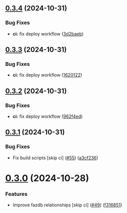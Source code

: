 ## [0.3.4](https://github.com/FAZuH/faz-bot/compare/v0.3.3...v0.3.4) (2024-10-31)


### Bug Fixes

* **ci:** fix deploy workflow ([3d2baeb](https://github.com/FAZuH/faz-bot/commit/3d2baeb3a02a95b210eb9b87b6832057f0a37106))



## [0.3.3](https://github.com/FAZuH/faz-bot/compare/v0.3.2...v0.3.3) (2024-10-31)


### Bug Fixes

* **ci:** fix deploy workflow ([1620122](https://github.com/FAZuH/faz-bot/commit/1620122ac7b724ef272ea7756a6395402cad37c1))



## [0.3.2](https://github.com/FAZuH/faz-bot/compare/v0.3.1...v0.3.2) (2024-10-31)


### Bug Fixes

* **ci:** fix deploy workflow ([962f4ed](https://github.com/FAZuH/faz-bot/commit/962f4edf0bffb4a12f0ad15b385a2f841ce10a86))



## [0.3.1](https://github.com/FAZuH/faz-bot/compare/v0.3.0...v0.3.1) (2024-10-31)


### Bug Fixes

* Fix build scripts [skip ci] ([#55](https://github.com/FAZuH/faz-bot/issues/55)) ([a3cf236](https://github.com/FAZuH/faz-bot/commit/a3cf236dc4efb79e78be2271ad1ae0b2521a67ca))



# [0.3.0](https://github.com/FAZuH/faz-bot/compare/v0.2.3...v0.3.0) (2024-10-28)


### Features

* Improve fazdb relationships [skip ci] ([#49](https://github.com/FAZuH/faz-bot/issues/49)) ([f316851](https://github.com/FAZuH/faz-bot/commit/f3168518b50a74b57bbe6f716d9ff6dc42a0b960))



